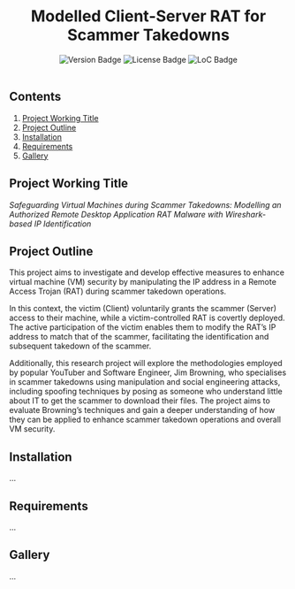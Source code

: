 <h1 align="center">Modelled Client-Server RAT for Scammer Takedowns</h1>
<div id="badges" align="center">
  <img src="https://img.shields.io/badge/version-v1.1-blue" alt="Version Badge"/>
  <img src="https://img.shields.io/github/license/rjs3c/cyban" alt="License Badge"/>
  <img src="https://img.shields.io/tokei/lines/github/rjs3c/cyban" alt="LoC Badge"/>
</div>
<br>

## Contents
1. [Project Working Title](#project-working-title)
2. [Project Outline](#project-outline)
3. [Installation](#installation)
4. [Requirements](#requirements)
5. [Gallery](#gallery)

## Project Working Title
<i>Safeguarding Virtual Machines during Scammer Takedowns: Modelling an Authorized Remote Desktop Application RAT Malware with Wireshark-based IP Identification</i>

## Project Outline
This project aims to investigate and develop effective measures to enhance virtual machine (VM) security by manipulating the IP address in a Remote Access Trojan (RAT) during scammer
takedown operations. 

In this context, the victim (Client) voluntarily grants the scammer (Server) access to their machine, while a victim-controlled RAT is covertly deployed. The active
participation of the victim enables them to modify the RAT’s IP address to match that of the scammer, facilitating the identification and subsequent takedown of the scammer. 

Additionally, this research project will explore the methodologies employed by popular YouTuber and Software Engineer, Jim Browning, who specialises in scammer takedowns using manipulation
and social engineering attacks, including spoofing techniques by posing as someone who understand little about IT to get the scammer to download their files. The project aims to evaluate
Browning’s techniques and gain a deeper understanding of how they can be applied to enhance scammer takedown operations and overall VM security.

## Installation
...

## Requirements
...

## Gallery
...
